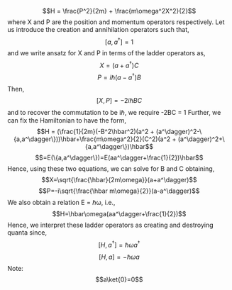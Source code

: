 $$H = \frac{P^2}{2m} + \frac{m\omega^2X^2}{2}$$
where X and P are the position and momentum operators respectively.
Let us introduce the creation and annihilation operators such that, $$[a,a^\dagger] = 1$$
and we write ansatz for X and P in terms of the ladder operators as,$$X = (a+a^\dagger)C$$
$$P = i\hbar(a-a^\dagger)B$$
Then, $$[X,P] = -2i\hbar BC$$
and to recover the commutation to be iℏ, we require -2BC = 1
Further, we can fix the Hamiltonian to have the form, $$H = (\frac{1}{2m}(-B^2\hbar^2)(a^2 + (a^\dagger)^2-\{a,a^\dagger\}))\hbar+\frac{m\omega^2}{2}(C^2)(a^2 + (a^\dagger)^2+\{a,a^\dagger\})\hbar$$
$$=E(\{a,a^\dagger\})=E(aa^\dagger+\frac{1}{2})\hbar$$
Hence, using these two equations, we can solve for B and C obtaining, $$X=\sqrt{\frac{\hbar}{2m\omega}}(a+a^\dagger)$$
$$P=-i\sqrt{\frac{\hbar m\omega}{2}}(a-a^\dagger)$$
We also obtain a relation E = ℏω, i.e., $$H=\hbar\omega(aa^\dagger+\frac{1}{2})$$
Hence, we interpret these ladder operators as creating and destroying quanta since, $$[H,a^\dagger]=\hbar\omega a^\dagger$$
$$[H,a]=-\hbar\omega a$$
Note: $$a\ket{0}=0$$